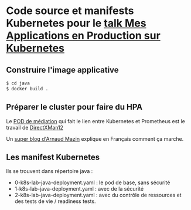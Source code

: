 # Code source et manifests Kubernetes pour le [talk Mes Applications en Production sur Kubernetes](https://cfp.devoxx.fr/2018/talk/PMF-2419/Mes_Applications_en_production_sur_Kubernetes) 

## Construire l'image applicative

```bash
$ cd java
$ docker build .
```

## Préparer le cluster pour faire du HPA

Le [POD de médiation](https://hub.docker.com/r/directxman12/k8s-prometheus-adapter-amd64/) qui fait le lien entre Kubernetes et Prometheus est le travail de [DirectXMan12](https://github.com/DirectXMan12/k8s-prometheus-adapter)

Un [super blog d'Arnaud Mazin](https://blog.octo.com/comment-scaler-le-nombre-de-pods-dans-votre-cluster-kubernetes/) explique en Français comment ça marche.

## Les manifest Kubernetes

Ils se trouvent dans répertoire java :

* 0-k8s-lab-java-deployment.yaml : le pod de base, sans sécurité
* 1-k8s-lab-java-deployment.yaml : avec de la sécurité
* 2-k8s-lab-java-deployment.yaml : avec du contrôle de ressources et des tests de vie / readiness tests.
